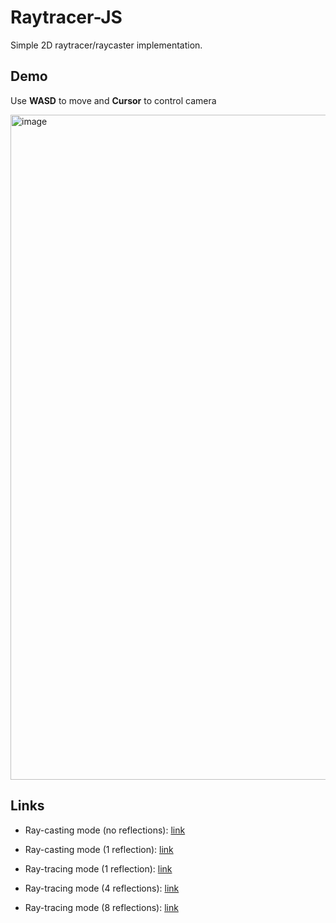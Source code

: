 # Raytracer-JS
Simple 2D raytracer/raycaster implementation.

## Demo

Use **WASD** to move and **Cursor** to control camera

<img width="1064" alt="image" src="https://github.com/DrA1ex/raytracer-js/assets/1194059/7dec4b82-6088-4c73-bdee-e8705d451de2">

## Links
- Ray-casting mode (no reflections): [link](https://dra1ex.github.io/raytracer-js/?reflection_count=0)
- Ray-casting mode (1 reflection): [link](https://dra1ex.github.io/raytracer-js/?reflection_count=1)

- Ray-tracing mode (1 reflection): [link](https://dra1ex.github.io/raytracer-js/?accumulate_light=true&reflection_spread=30)
- Ray-tracing mode (4 reflections): [link](https://dra1ex.github.io/raytracer-js/?accumulate_light=true&trace_steps=100&reflection_count=4&reflection_sub_step_count=2&reflection_spread=30&reflection_energy_loss=0.2)
- Ray-tracing mode (8 reflections): [link](https://dra1ex.github.io/raytracer-js/?accumulate_light=true&trace_steps=10&reflection_count=8&reflection_sub_step_count=2&reflection_spread=30&reflection_energy_loss=0.3)
